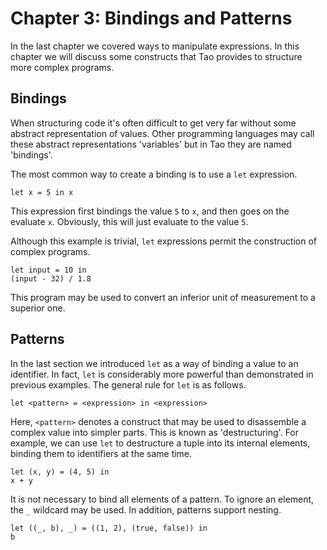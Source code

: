 # Chapter 3: Bindings and Patterns

In the last chapter we covered ways to manipulate expressions.
In this chapter we will discuss some constructs that Tao provides to structure more complex programs.

## Bindings

When structuring code it's often difficult to get very far without some abstract representation of values.
Other programming languages may call these abstract representations 'variables' but in Tao they are named 'bindings'.

The most common way to create a binding is to use a `let` expression.

```
let x = 5 in x
```

This expression first bindings the value `5` to `x`, and then goes on the evaluate `x`.
Obviously, this will just evaluate to the value `5`.

Although this example is trivial, `let` expressions permit the construction of complex programs.

```
let input = 10 in
(input - 32) / 1.8
```

This program may be used to convert an inferior unit of measurement to a superior one.

## Patterns

In the last section we introduced `let` as a way of binding a value to an identifier.
In fact, `let` is considerably more powerful than demonstrated in previous examples.
The general rule for `let` is as follows.

```
let <pattern> = <expression> in <expression>
```

Here, `<pattern>` denotes a construct that may be used to disassemble a complex value into simpler parts.
This is known as 'destructuring'.
For example, we can use `let` to destructure a tuple into its internal elements, binding them to identifiers at the same time.

```
let (x, y) = (4, 5) in
x + y
```

It is not necessary to bind all elements of a pattern.
To ignore an element, the `_` wildcard may be used.
In addition, patterns support nesting.

```
let ((_, b), _) = ((1, 2), (true, false)) in
b
```
